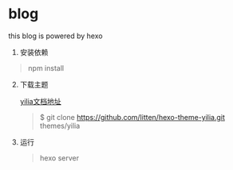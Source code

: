# blog
this blog is powered by hexo

1.  安装依赖

>   npm install

2.  下载主题

    [yilia文档地址](https://github.com/litten/hexo-theme-yilia)

    >   $ git clone https://github.com/litten/hexo-theme-yilia.git themes/yilia

3.  运行

    >   hexo server